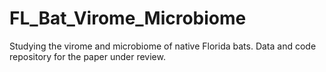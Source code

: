 # FL_Bat_Virome_Microbiome
Studying the virome and microbiome of native Florida bats. Data and code repository for the paper under review. 
